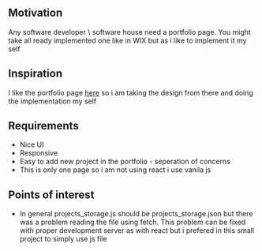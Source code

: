 <h2>Motivation</h2>
Any software developer \ software house need a portfolio page. You might take all ready implemented one like in WIX but as i like to implement it my self

<h2>Inspiration</h2>
I like the portfolio page <a href='http://findmatthew.com/'>here</a> so i am taking the design from there and doing the implementation my self

<h2>Requirements</h2>
<ul>
<li>Nice UI</li>
<li>Responsive</li>
<li>Easy to add new project in the portfolio - seperation of concerns</li>
<li>This is only one page so i am not using react i use vanila js</li>
</ul>

<h2>Points of interest</h2>
<ul>
<li>In general projects_storage.js should be projects_storage.json but there was a problem reading the file using fetch. This problem can be fixed with proper development server as with react but i prefered in this small project to simply use js file</li>
</ul>